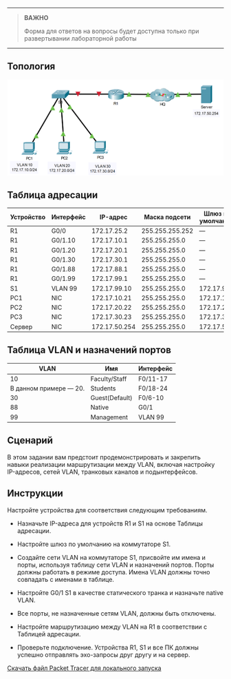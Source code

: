 
---

> **ВАЖНО**
> 
> Форма для ответов на вопросы будет доступна только при развертывании лабораторной работы 

---

## Топология

![](./assets/topology.png)

## Таблица адресации

| Устройство | Интерфейс | IP-адрес      | Маска подсети   | Шлюз по умолчанию |
|------------|-----------|---------------|-----------------|-------------------|
| R1         | G0/0      | 172.17.25.2   | 255.255.255.252 | —                 |
| R1         | G0/1.10   | 172.17.10.1   | 255.255.255.0   | —                 |
| R1         | G0/1.20   | 172.17.20.1   | 255.255.255.0   | —                 |
| R1         | G0/1.30   | 172.17.30.1   | 255.255.255.0   | —                 |
| R1         | G0/1.88   | 172.17.88.1   | 255.255.255.0   | —                 |
| R1         | G0/1.99   | 172.17.99.1   | 255.255.255.0   | —                 |
| S1         | VLAN 99   | 172.17.99.10  | 255.255.255.0   | 172.17.99.1       |
| PC1        | NIC       | 172.17.10.21  | 255.255.255.0   | 172.17.10.1       |
| PC2        | NIC       | 172.17.20.22  | 255.255.255.0   | 172.17.20.1       |
| PC3        | NIC       | 172.17.30.23  | 255.255.255.0   | 172.17.30.1       |
| Сервер     | NIC       | 172.17.50.254 | 255.255.255.0   | 172.17.50.1       |

## Таблица VLAN и назначений портов

| VLAN                   | Имя            | Интерфейс |
|------------------------|----------------|-----------|
| 10                     | Faculty/Staff  | F0/11-17  |
| В данном примере — 20. | Students       | F0/18-24  |
| 30                     | Guest(Default) | F0/6-10   |
| 88                     | Native         | G0/1      |
| 99                     | Management     | VLAN 99   |

## Сценарий

В этом задании вам предстоит продемонстрировать и закрепить навыки реализации маршрутизации между VLAN, включая настройку IP-адресов, cетей VLAN, транковых каналов и подынтерфейсов.

## Инструкции

Настройте устройства для соответствия следующим требованиям.

-   Назначьте IP-адреса для устройств R1 и S1 на основе Таблицы адресации.

-   Настройте шлюз по умолчанию на коммутаторе S1.

-   Создайте сети VLAN на коммутаторе S1, присвойте им имена и порты, используя таблицу сети VLAN и назначений портов. Порты должны работать в режиме доступа. Имена VLAN должны точно совпадать с именами в таблице.

-   Настройте G0/1 S1 в качестве статического транка и назначьте native VLAN.

-   Все порты, не назначенные сетям VLAN, должны быть отключены.

-   Настройте маршрутизацию между VLAN на R1 в соответствии с Таблицей адресации.

-   Проверьте подключение. Устройства R1, S1 и все ПК должны успешно отправлять эхо-запросы друг другу и на сервер.

[Скачать файл Packet Tracer для локального запуска](./assets/4.5.1-lab.pka)
